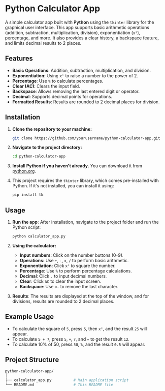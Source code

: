 # **Python Calculator App**

A simple calculator app built with **Python** using the `tkinter` library for the graphical user interface. This app supports basic arithmetic operations (addition, subtraction, multiplication, division), exponentiation (`x²`), percentage, and more. It also provides a clear history, a backspace feature, and limits decimal results to 2 places.

## **Features**

- **Basic Operations**: Addition, subtraction, multiplication, and division.
- **Exponentiation**: Using `x²` to raise a number to the power of 2.
- **Percentage**: Use `%` to calculate percentages.
- **Clear (AC)**: Clears the input field.
- **Backspace**: Allows removing the last entered digit or operator.
- **Decimal**: Supports decimal points for operations.
- **Formatted Results**: Results are rounded to 2 decimal places for division.

## **Installation**

1. **Clone the repository to your machine:**
    ```bash
    git clone https://github.com/yourusername/python-calculator-app.git
    ```

2. **Navigate to the project directory:**
    ```bash
    cd python-calculator-app
    ```

3. **Install Python if you haven't already.** You can download it from [python.org](https://www.python.org/).

4. This project requires the `tkinter` library, which comes pre-installed with Python. If it's not installed, you can install it using:
    ```bash
    pip install tk
    ```

## **Usage**

1. **Run the app:**
    After installation, navigate to the project folder and run the Python script:
    ```bash
    python calculator_app.py
    ```

2. **Using the calculator:**

    - **Input numbers**: Click on the number buttons (0-9).
    - **Operations**: Use `+`, `-`, `x`, `/` to perform basic arithmetic.
    - **Exponentiation**: Click `x²` to square the number.
    - **Percentage**: Use `%` to perform percentage calculations.
    - **Decimal**: Click `.` to input decimal numbers.
    - **Clear**: Click `AC` to clear the input screen.
    - **Backspace**: Use `<-` to remove the last character.

3. **Results**: The results are displayed at the top of the window, and for divisions, results are rounded to 2 decimal places.

## **Example Usage**

- To calculate the square of `5`, press `5`, then `x²`, and the result `25` will appear.
- To calculate `5 + 7`, press `5`, `+`, `7`, and `=` to get the result `12`.
- To calculate 10% of 50, press `50`, `%`, and the result `0.5` will appear.

## **Project Structure**

```bash
python-calculator-app/
│
├── calculator_app.py          # Main application script
└── README.md                  # This README file
```